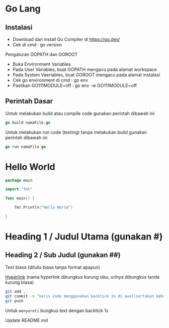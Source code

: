 # Go Lang

## Instalasi
- Download dan install Go Compiler di https://go.dev/
- Cek di cmd : go version

Pengaturan GOPATH dan GOROOT
- Buka Environment Variables
- Pada User Variables, buat GOPATH mengacu pada alamat workspace
- Pada System Vaeriables, buat GOROOT mengacu pada alamat instalasi
- Cek go environment di cmd : go env
- Pastikan GO111MODULE=off : go env -w GO111MODULE=off 

## Perintah Dasar
Untuk melakukan build atau compile code gunakan perintah dibawah ini
```go
go build namaFile.go
```

Untuk melakukan run code (testing) tanpa melakukan build gunakan perintah dibawah ini
```go
go run namaFile.go
```

# Hello World
```go
package main

import "fmt"

func main() {

	fmt.Println("Hello World")

}
```

##
##

# Heading 1 / Judul Utama (gunakan #)

## Heading 2 / Sub Judul (gunakan ##)

Text biasa (ditulis biasa tanpa format apapun)

[Hyperlink](https://www.google.com) (nama hyperlink dibungkus kurung siku, urlnya dibungkus tanda kurung biasa)

```bash
git add .
git commit -m "baris code menggunakan backtick 3x di awal(sertakan bahasanya) dan akhir code"
git push
```

Untuk `menyoroti` bungkus text dengan backtick 1x

Update README.md

